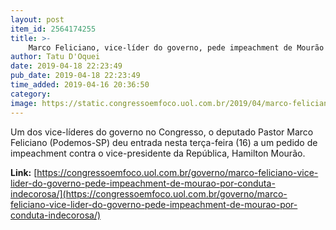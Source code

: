 ```yaml
---
layout: post
item_id: 2564174255
title: >-
    Marco Feliciano, vice-líder do governo, pede impeachment de Mourão
author: Tatu D'Oquei
date: 2019-04-18 22:23:49
pub_date: 2019-04-18 22:23:49
time_added: 2019-04-16 20:36:50
category: 
image: https://static.congressoemfoco.uol.com.br/2019/04/marco-feliciano-vinicius-loures-agcamara-1000x630.jpg
---
```


Um dos vice-líderes do governo no Congresso, o deputado Pastor Marco Feliciano (Podemos-SP) deu entrada nesta terça-feira (16) a um pedido de impeachment contra o vice-presidente da República, Hamilton Mourão.

**Link:** [https://congressoemfoco.uol.com.br/governo/marco-feliciano-vice-lider-do-governo-pede-impeachment-de-mourao-por-conduta-indecorosa/](https://congressoemfoco.uol.com.br/governo/marco-feliciano-vice-lider-do-governo-pede-impeachment-de-mourao-por-conduta-indecorosa/)

